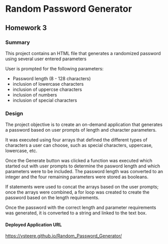 # Random Password Generator
## Homework 3

### Summary
This project contains an HTML file that generates a randomized password using several user entered parameters

User is prompted for the following parameters:
- Password length (8 - 128 characters)
- inclusion of lowercase characters
- inclusion of uppercse characters
- inclusion of numbers
- inclusion of special characters


### Design
The project objective is to create an on-demand application that generates a password based on user prompts of length and character parameters. 

It was executed using four arrays that defined the different types of characters a user can choose, 
such as special characters, uppercase, lowercase, etc. 

Once the Generate button was clicked a function was executed which started out with user prompts to determine the pasword length and which parameters were to be included. The password length was converted to an integer and the four remaining parameters were stored as booleans. 

If statements were used to concat the arrays based on the user prompts; once the arrays were combined, a for loop was created to create the password based on the length requirements. 

Once the password with the correct length and parameter requirements was generated, it is converted to a string
and linked to the text box.

#### Deployed Application URL
https://vsteere.github.io/Random_Password_Generator/

